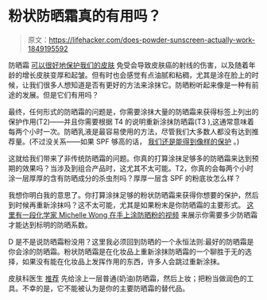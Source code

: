 # 粉状防晒霜真的有用吗？

> 原文：<https://lifehacker.com/does-powder-sunscreen-actually-work-1849195592>

防晒霜 [可以很好地保护我们的皮肤](https://lifehacker.com/ffs-sunscreen-isnt-bad-for-you-1848880914) 免受会导致皮肤癌的射线的伤害，以及随着年龄的增长皮肤变厚和起皱。但有时也会感觉有点油腻和粘稠，尤其是涂在脸上的时候，让我们很多人想知道是否有更好的方法来涂抹它。防晒粉听起来像是一种有前途的发展。但是它们有用吗？



最终，任何形式的防晒霜的问题是，你需要涂抹大量的防晒霜来获得标签上列出的保护作用(T2)——并且你需要根据 T4 的说明重新涂抹防晒霜(T3 ),这通常意味着每两个小时一次。防晒乳液是最容易使用的方法，尽管我们大多数人都没有达到推荐量。(不过没关系——如果 SPF 够高的话， [我们还是能得到像样的保护](https://lifehacker.com/high-spf-sunscreens-really-are-better-1825667090) 。)

这就给我们带来了非传统防晒霜的问题。你真的打算涂抹足够多的防晒霜来达到预期的效果吗？当涉及到组合产品时，这尤其不太可能。T2，你真的会每两个小时涂一层厚厚的含有防晒成分的杀虫剂吗？厚厚一层含 SPF 的粉底妆怎么样？

我想你明白我的意思了。你打算涂抹足够的粉状防晒霜来获得你想要的保护，然后到时候再重新涂抹吗？这不太可能，尤其是如果粉末是你防晒霜的主要形式。 [这里有一段化学家 Michelle Wong 在手上涂防晒粉的视频](https://www.youtube.com/watch?v=XidXjAD53BU) 来展示你需要多少防晒霜才能达到标明的防晒系数。

D 是不是说防晒霜粉没用？这里我必须回到防晒的一个永恒法则:最好的防晒霜是你会涂的防晒霜。粉状防晒霜是在化妆品上重新涂抹防晒霜的一个聊胜于无的选择，如果没有能在化妆品上发挥作用的东西，许多人会跳过重新涂抹。

皮肤科医生 [推荐](https://www.byrdie.com/powder-sunscreen-5070160) 先给涂上一层普通(奶油)防晒霜，然后上妆；把粉当做润色的工具。不幸的是，它不能被认为是你的主要防晒霜的替代品。